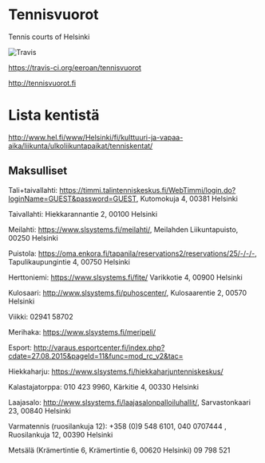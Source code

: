 # Tennisvuorot
Tennis courts of Helsinki

![Travis](https://api.travis-ci.org/eeroan/tennisvuorot.svg)

https://travis-ci.org/eeroan/tennisvuorot

http://tennisvuorot.fi

# Lista kentistä

http://www.hel.fi/www/Helsinki/fi/kulttuuri-ja-vapaa-aika/liikunta/ulkoliikuntapaikat/tenniskentat/

## Maksulliset

Tali+taivallahti: https://timmi.talintenniskeskus.fi/WebTimmi/login.do?loginName=GUEST&password=GUEST, Kutomokuja 4, 00381 Helsinki

Taivallahti: Hiekkarannantie 2, 00100 Helsinki

Meilahti: https://www.slsystems.fi/meilahti/, Meilahden Liikuntapuisto, 00250 Helsinki

Puistola: https://oma.enkora.fi/tapanila/reservations2/reservations/25/-/-/-, Tapulikaupungintie 4, 00750 Helsinki

Herttoniemi: https://www.slsystems.fi/fite/ Varikkotie 4, 00900 Helsinki

Kulosaari: http://www.slsystems.fi/puhoscenter/, Kulosaarentie 2, 00570 Helsinki

Viikki: 02941 58702

Merihaka: https://www.slsystems.fi/meripeli/

Esport: http://varaus.esportcenter.fi/index.php?cdate=27.08.2015&pageId=11&func=mod_rc_v2&tac=

Hiekkaharju: https://www.slsystems.fi/hiekkaharjuntenniskeskus/

Kalastajatorppa: 010 423 9960, Kärkitie 4, 00330 Helsinki

Laajasalo: http://www.slsystems.fi/laajasalonpalloiluhallit/, Sarvastonkaari 23, 00840 Helsinki

Varmatennis (ruosilankuja 12): +358 (0)9 548 6101, 040 0707444 , Ruosilankuja 12, 00390 Helsinki

Metsälä (Krämertintie 6, Krämertintie 6, 00620 Helsinki) 09 798 521
